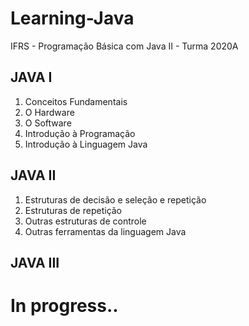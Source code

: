 # Learning-Java
IFRS - Programação Básica com Java II - Turma 2020A 

## JAVA I
1. Conceitos Fundamentais   
2. O Hardware   
3. O Software   
4. Introdução à Programação   
5. Introdução à Linguagem Java   

## JAVA II
1. Estruturas de decisão e seleção e repetição   
2. Estruturas de repetição   
3. Outras estruturas de controle   
4. Outras ferramentas da linguagem Java

## JAVA III

# In progress..

